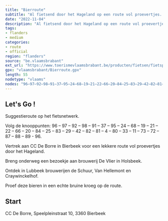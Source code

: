 ```yaml
---
title: "Bierroute"
subtitle: "Al fietsend door het Hageland op een route vol proevertjes. Breng onderweg een bezoekje aan brouwerij De Vlier in Holsbeek. En waar proef je die bieren beter dan in een echte bruine kroeg?"
date: "2022-11-04"
description: "Al fietsend door het Hageland op een route vol proevertjes. Breng onderweg een bezoekje aan brouwerij De Vlier in Holsbeek. En waar proef je die bieren beter dan in een echte bruine kroeg?" 
tags:
- flanders
- medium
categories: 
- route
- official
region: "flanders"
source: "be.vlaamsbrabant"
ext_url: "https://www.toerismevlaamsbrabant.be/producten/fietsen/fietsproducten/bierroute/index.html"
gpx: "vlaamsbrabant/Bierroute.gpx"
length: 55
nodetype: "vlaams"
nodes: "96–97–92–98–91–37–95–24–68–19–21–22–66–20–84–25–83–29–42–82–81–4–80–33–11–73–72–87–88–89,96"
---
```


## Let's Go ! 

Suggestieroute op het fietsnetwerk.

Volg de knooppunten: 96 – 97 – 92 – 98 – 91 – 37 – 95 – 24 – 68 – 19 – 21 – 22 – 66 – 20 – 84 – 25 – 83 – 29 – 42 – 82 – 81 – 4 – 80 – 33 – 11 – 73 – 72 – 87 – 88 – 89 - 96.

Vertrek aan CC De Borre in Bierbeek voor een lekkere route vol proevertjes door het Hageland.

Breng onderweg een bezoekje aan brouwerij De Vlier in Holsbeek.

Ontdek in Lubbeek brouwerijen de Schuur, Van Hellemont en Craywinckelhof.

Proef deze bieren in een echte bruine kroeg op de route.



## Start

CC De Borre, Speelpleinstraat 10, 3360 Bierbeek
